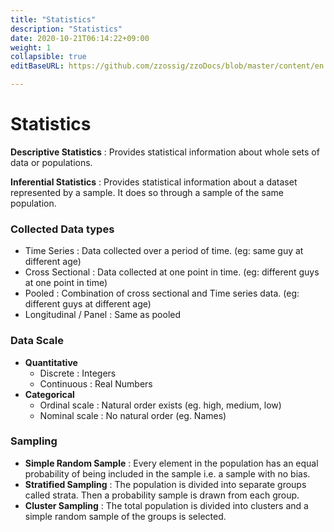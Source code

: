 ```yaml
---
title: "Statistics"
description: "Statistics"
date: 2020-10-21T06:14:22+09:00
weight: 1
collapsible: true
editBaseURL: https://github.com/zzossig/zzoDocs/blob/master/content/en

---
```

# Statistics

**Descriptive Statistics** :  Provides statistical information about whole sets of data or populations.

**Inferential Statistics** :  Provides statistical information about a dataset represented by a sample. It does so through a sample of the same population.

### Collected Data types

* Time Series : Data collected over a period of time. (eg: same guy at different age)
* Cross Sectional : Data collected at one point in time. (eg: different guys at one point in time)
* Pooled : Combination of cross sectional and Time series data. (eg: different guys at different age)
* Longitudinal / Panel : Same as pooled

### Data Scale

* **Quantitative**
  * Discrete : Integers
  * Continuous : Real Numbers
* **Categorical**
  * Ordinal scale : Natural order exists (eg. high, medium, low)
  * Nominal scale : No natural order (eg. Names)

### Sampling

* **Simple Random Sample** : Every element in the population has an equal probability of being included in the sample i.e. a sample with no bias.
* **Stratified Sampling** : The population is divided into separate groups called strata. Then a probability sample is drawn from each group.
* **Cluster Sampling** : The total population is divided into clusters and a simple random sample of the groups is selected.